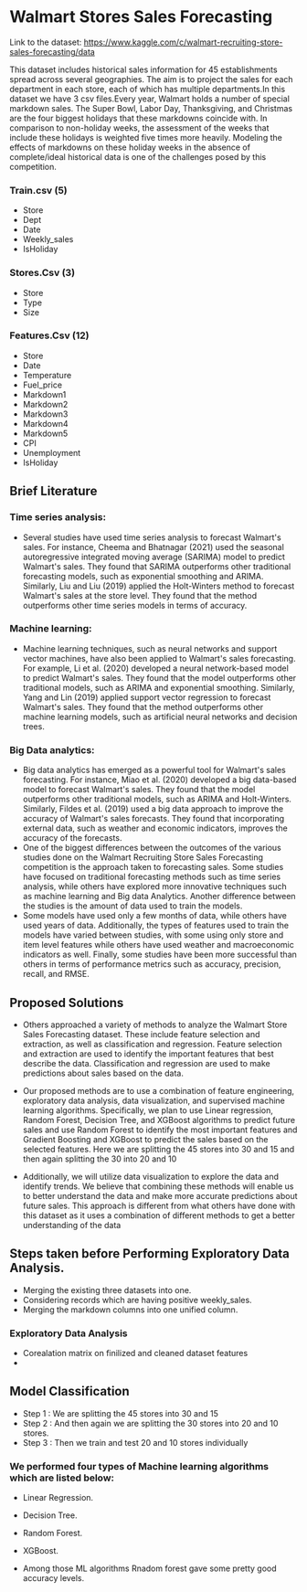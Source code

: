 # Walmart Stores Sales Forecasting

Link to the dataset: https://www.kaggle.com/c/walmart-recruiting-store-sales-forecasting/data

This dataset includes historical sales information for 45 establishments spread across several geographies. The aim is to project the sales for each department in each store, each of which has multiple departments.In this dataset we have 3 csv files.Every year, Walmart holds a number of special markdown sales. The Super Bowl, Labor Day, Thanksgiving, and Christmas are the four biggest holidays that these markdowns coincide with. In comparison to non-holiday weeks, the assessment of the weeks that include these holidays is weighted five times more heavily. Modeling the effects of markdowns on these holiday weeks in the absence of complete/ideal historical data is one of the challenges posed by this competition.

### Train.csv (5)
* Store
* Dept
* Date
* Weekly_sales
* IsHoliday

### Stores.Csv (3)
* Store
* Type
* Size 

### Features.Csv (12)
* Store
* Date
* Temperature 
* Fuel_price
* Markdown1
* Markdown2
* Markdown3
* Markdown4
* Markdown5
* CPI
* Unemployment 
* IsHoliday

## Brief Literature

### Time series analysis: 
* Several studies have used time series analysis to forecast Walmart's sales. For instance, Cheema and Bhatnagar (2021) used the seasonal autoregressive integrated moving average (SARIMA) model to predict Walmart's sales. They found that SARIMA outperforms other traditional forecasting models, such as exponential smoothing and ARIMA. Similarly, Liu and Liu (2019) applied the Holt-Winters method to forecast Walmart's sales at the store level. They found that the method outperforms other time series models in terms of accuracy.

### Machine learning: 
* Machine learning techniques, such as neural networks and support vector machines, have also been applied to Walmart's sales forecasting. For example, Li et al. (2020) developed a neural network-based model to predict Walmart's sales. They found that the model outperforms other traditional models, such as ARIMA and exponential smoothing. Similarly, Yang and Lin (2019) applied support vector regression to forecast Walmart's sales. They found that the method outperforms other machine learning models, such as artificial neural networks and decision trees.

### Big Data analytics: 
* Big data analytics has emerged as a powerful tool for Walmart's sales forecasting. For instance, Miao et al. (2020) developed a big data-based model to forecast Walmart's sales. They found that the model outperforms other traditional models, such as ARIMA and Holt-Winters. Similarly, Fildes et al. (2019) used a big data approach to improve the accuracy of Walmart's sales forecasts. They found that incorporating external data, such as weather and economic indicators, improves the accuracy of the forecasts.
* One of the biggest differences between the outcomes of the various studies done on the Walmart Recruiting Store Sales Forecasting competition is the approach taken to forecasting sales. Some studies have focused on traditional forecasting methods such as time series analysis, while others have explored more innovative techniques such as machine learning and Big data Analytics. Another difference between the studies is the amount of data used to train the models. 
* Some models have used only a few months of data, while others have used years of data. Additionally, the types of features used to train the models have varied between studies, with some using only store and item level features while others have used weather and macroeconomic indicators as well. Finally, some studies have been more successful than others in terms of performance metrics such as accuracy, precision, recall, and RMSE.

## Proposed Solutions
* Others approached a variety of methods to analyze the Walmart Store Sales Forecasting dataset. These include feature selection and extraction, as well as classification and regression. Feature selection and extraction are used to identify the important features that best describe the data. Classification and regression are used to make predictions about sales based on the data.

* Our proposed methods are to use a combination of feature engineering, exploratory data analysis, data visualization, and supervised machine learning algorithms. Specifically, we plan to use Linear regression, Random Forest, Decision Tree, and XGBoost algorithms to predict future sales and use Random Forest to identify the most important features and Gradient Boosting and XGBoost to predict the sales based on the selected features. 
Here we are splitting the 45 stores into 30 and 15 and then again splitting the 30 into 20 and 10 

* Additionally, we will utilize data visualization to explore the data and identify trends. We believe that combining these methods will enable us to better understand the data and make more accurate predictions about future sales. This approach is different from what others have done with this dataset as it uses a combination of different methods to get a better understanding of the data





## Steps taken before Performing Exploratory Data Analysis.
* Merging the existing three datasets into one.
* Considering records which are having positive weekly_sales.
* Merging the markdown columns into one unified column.

### Exploratory Data Analysis
* Corealation matrix on finilized and cleaned dataset features
* 

## Model Classification
* Step 1 : We are splitting the 45 stores into 30 and 15
* Step 2 : And then again we are splitting the 30 stores into 20 and 10 stores.
* Step 3 : Then we train and test  20 and 10 stores individually 

### We performed four types of Machine learning algorithms which are listed below:
* Linear Regression.
* Decision Tree.
* Random Forest.
* XGBoost.

* Among those ML algorithms Rnadom forest gave some pretty good accuracy levels.
